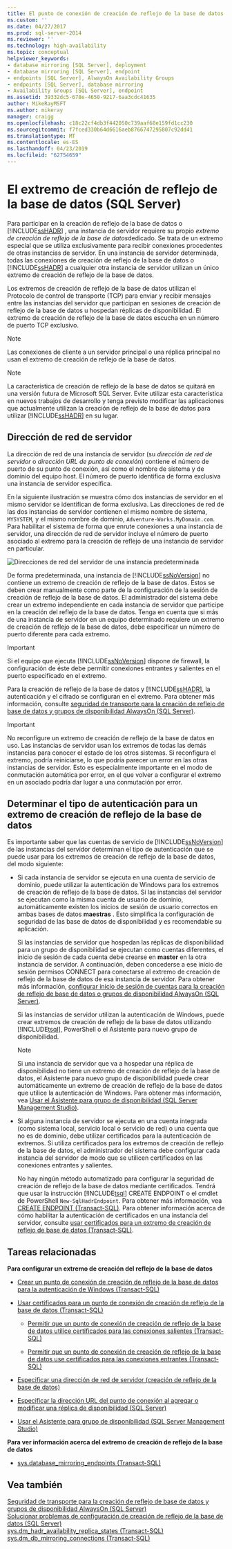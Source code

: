 ```yaml
---
title: El punto de conexión de creación de reflejo de la base de datos (SQL Server) | Microsoft Docs
ms.custom: ''
ms.date: 04/27/2017
ms.prod: sql-server-2014
ms.reviewer: ''
ms.technology: high-availability
ms.topic: conceptual
helpviewer_keywords:
- database mirroring [SQL Server], deployment
- database mirroring [SQL Server], endpoint
- endpoints [SQL Server], AlwaysOn Availability Groups
- endpoints [SQL Server], database mirroring
- Availability Groups [SQL Server], endpoint
ms.assetid: 39332dc5-678e-4650-9217-6aa3cdc41635
author: MikeRayMSFT
ms.author: mikeray
manager: craigg
ms.openlocfilehash: c18c22cf4db3f442050c739aaf68e159fd1cc230
ms.sourcegitcommit: f7fced330b64d6616aeb8766747295807c92dd41
ms.translationtype: MT
ms.contentlocale: es-ES
ms.lasthandoff: 04/23/2019
ms.locfileid: "62754659"
---
```

# <a name="the-database-mirroring-endpoint-sql-server"></a>El extremo de creación de reflejo de la base de datos (SQL Server)
  Para participar en la creación de reflejo de la base de datos o [!INCLUDE[ssHADR](../../includes/sshadr-md.md)] , una instancia de servidor requiere su propio *extremo de creación de reflejo de la base de datos*dedicado. Se trata de un extremo especial que se utiliza exclusivamente para recibir conexiones procedentes de otras instancias de servidor. En una instancia de servidor determinada, todas las conexiones de creación de reflejo de la base de datos o [!INCLUDE[ssHADR](../../includes/sshadr-md.md)] a cualquier otra instancia de servidor utilizan un único extremo de creación de reflejo de la base de datos.  
  
 Los extremos de creación de reflejo de la base de datos utilizan el Protocolo de control de transporte (TCP) para enviar y recibir mensajes entre las instancias del servidor que participan en sesiones de creación de reflejo de la base de datos u hospedan réplicas de disponibilidad. El extremo de creación de reflejo de la base de datos escucha en un número de puerto TCP exclusivo.  
  
> [!NOTE]  
>  Las conexiones de cliente a un servidor principal o una réplica principal no usan el extremo de creación de reflejo de la base de datos.  
  
> [!NOTE]  
>  La característica de creación de reflejo de la base de datos se quitará en una versión futura de Microsoft SQL Server. Evite utilizar esta característica en nuevos trabajos de desarrollo y tenga previsto modificar las aplicaciones que actualmente utilizan la creación de reflejo de la base de datos para utilizar [!INCLUDE[ssHADR](../../includes/sshadr-md.md)] en su lugar.  
  
  
##  <a name="ServerNetworkAddress"></a> Dirección de red de servidor  
 La dirección de red de una instancia de servidor (su *dirección de red de servidor* o *dirección URL de punto de conexión*) contiene el número de puerto de su punto de conexión, así como el nombre de sistema y de dominio del equipo host. El número de puerto identifica de forma exclusiva una instancia de servidor específica.  
  
 En la siguiente ilustración se muestra cómo dos instancias de servidor en el mismo servidor se identifican de forma exclusiva. Las direcciones de red de las dos instancias de servidor contienen el mismo nombre de sistema, `MYSYSTEM`, y el mismo nombre de dominio, `Adventure-Works.MyDomain.com`. Para habilitar el sistema de forma que enrute conexiones a una instancia de servidor, una dirección de red de servidor incluye el número de puerto asociado al extremo para la creación de reflejo de una instancia de servidor en particular.  
  
 ![Direcciones de red del servidor de una instancia predeterminada](../media/dbm-2-instances-ports-1-system.gif "Direcciones de red del servidor de una instancia predeterminada")  
  
 De forma predeterminada, una instancia de [!INCLUDE[ssNoVersion](../../includes/ssnoversion-md.md)] no contiene un extremo de creación de reflejo de la base de datos. Éstos se deben crear manualmente como parte de la configuración de la sesión de creación de reflejo de la base de datos. El administrador del sistema debe crear un extremo independiente en cada instancia de servidor que participe en la creación del reflejo de la base de datos. Tenga en cuenta que si más de una instancia de servidor en un equipo determinado requiere un extremo de creación de reflejo de la base de datos, debe especificar un número de puerto diferente para cada extremo.  
  
> [!IMPORTANT]  
>  Si el equipo que ejecuta [!INCLUDE[ssNoVersion](../../includes/ssnoversion-md.md)] dispone de firewall, la configuración de éste debe permitir conexiones entrantes y salientes en el puerto especificado en el extremo.  
  
 Para la creación de reflejo de la base de datos y [!INCLUDE[ssHADR](../../includes/sshadr-md.md)], la autenticación y el cifrado se configuran en el extremo. Para obtener más información, consulte [seguridad de transporte para la creación de reflejo de base de datos y grupos de disponibilidad AlwaysOn &#40;SQL Server&#41;](transport-security-database-mirroring-always-on-availability.md).  
  
> [!IMPORTANT]  
>  No reconfigure un extremo de creación de reflejo de la base de datos en uso. Las instancias de servidor usan los extremos de todas las demás instancias para conocer el estado de los otros sistemas. Si reconfigura el extremo, podría reiniciarse, lo que podría parecer un error en las otras instancias de servidor. Esto es especialmente importante en el modo de conmutación automática por error, en el que volver a configurar el extremo en un asociado podría dar lugar a una conmutación por error.  
  
  
##  <a name="EndpointAuthenticationTypes"></a> Determinar el tipo de autenticación para un extremo de creación de reflejo de la base de datos  
 Es importante saber que las cuentas de servicio de [!INCLUDE[ssNoVersion](../../includes/ssnoversion-md.md)] de las instancias del servidor determinan el tipo de autenticación que se puede usar para los extremos de creación de reflejo de la base de datos, del modo siguiente:  
  
-   Si cada instancia de servidor se ejecuta en una cuenta de servicio de dominio, puede utilizar la autenticación de Windows para los extremos de creación de reflejo de la base de datos. Si las instancias del servidor se ejecutan como la misma cuenta de usuario de dominio, automáticamente existen los inicios de sesión de usuario correctos en ambas bases de datos **maestras** . Esto simplifica la configuración de seguridad de las base de datos de disponibilidad y es recomendable su aplicación.  
  
     Si las instancias de servidor que hospedan las réplicas de disponibilidad para un grupo de disponibilidad se ejecutan como cuentas diferentes, el inicio de sesión de cada cuenta debe crearse en **master** en la otra instancia de servidor. A continuación, deben concederse a ese inicio de sesión permisos CONNECT para conectarse al extremo de creación de reflejo de la base de datos de esa instancia de servidor. Para obtener más información, [configurar inicio de sesión de cuentas para la creación de reflejo de base de datos o grupos de disponibilidad AlwaysOn &#40;SQL Server&#41;](set-up-login-accounts-database-mirroring-always-on-availability.md).  
  
     Si las instancias de servidor utilizan la autenticación de Windows, puede crear extremos de creación de reflejo de la base de datos utilizando [!INCLUDE[tsql](../../includes/tsql-md.md)], PowerShell o el Asistente para nuevo grupo de disponibilidad.  
  
    > [!NOTE]  
    >  Si una instancia de servidor que va a hospedar una réplica de disponibilidad no tiene un extremo de creación de reflejo de la base de datos, el Asistente para nuevo grupo de disponibilidad puede crear automáticamente un extremo de creación de reflejo de la base de datos que utilice la autenticación de Windows. Para obtener más información, vea [Usar el Asistente para grupo de disponibilidad &#40;SQL Server Management Studio&#41;](../availability-groups/windows/use-the-availability-group-wizard-sql-server-management-studio.md).  
  
-   Si alguna instancia de servidor se ejecuta en una cuenta integrada (como sistema local, servicio local o servicio de red) o una cuenta que no es de dominio, debe utilizar certificados para la autenticación de extremos. Si utiliza certificados para los extremos de creación de reflejo de la base de datos, el administrador del sistema debe configurar cada instancia del servidor de modo que se utilicen certificados en las conexiones entrantes y salientes.  
  
     No hay ningún método automatizado para configurar la seguridad de creación de reflejo de la base de datos mediante certificados. Tendrá que usar la instrucción [!INCLUDE[tsql](../../includes/tsql-md.md)] CREATE ENDPOINT o el cmdlet de PowerShell `New-SqlHadrEndpoint`. Para obtener más información, vea [CREATE ENDPOINT &#40;Transact-SQL&#41;](/sql/t-sql/statements/create-endpoint-transact-sql). Para obtener información acerca de cómo habilitar la autenticación de certificados en una instancia del servidor, consulte [usar certificados para un extremo de creación de reflejo de base de datos &#40;Transact-SQL&#41;](use-certificates-for-a-database-mirroring-endpoint-transact-sql.md).  
  
  
##  <a name="RelatedTasks"></a> Tareas relacionadas  
 **Para configurar un extremo de creación del reflejo de la base de datos**  
  
-   [Crear un punto de conexión de creación de reflejo de la base de datos para la autenticación de Windows &#40;Transact-SQL&#41;](create-a-database-mirroring-endpoint-for-windows-authentication-transact-sql.md)  
  
-   [Usar certificados para un punto de conexión de creación de reflejo de la base de datos &#40;Transact-SQL&#41;](use-certificates-for-a-database-mirroring-endpoint-transact-sql.md)  
  
    -   [Permitir que un punto de conexión de creación de reflejo de la base de datos utilice certificados para las conexiones salientes &#40;Transact-SQL&#41;](database-mirroring-use-certificates-for-outbound-connections.md)  
  
    -   [Permitir que un punto de conexión de creación de reflejo de la base de datos use certificados para las conexiones entrantes &#40;Transact-SQL&#41;](database-mirroring-use-certificates-for-inbound-connections.md)  
  
-   [Especificar una dirección de red de servidor &#40;creación de reflejo de la base de datos&#41;](specify-a-server-network-address-database-mirroring.md)  
  
-   [Especificar la dirección URL del punto de conexión al agregar o modificar una réplica de disponibilidad &#40;SQL Server&#41;](../availability-groups/windows/specify-endpoint-url-adding-or-modifying-availability-replica.md)  
  
-   [Usar el Asistente para grupo de disponibilidad &#40;SQL Server Management Studio&#41;](../../ssms/sql-server-management-studio-ssms.md)  
  
 **Para ver información acerca del extremo de creación de reflejo de la base de datos**  
  
-   [sys.database_mirroring_endpoints &#40;Transact-SQL&#41;](/sql/relational-databases/system-catalog-views/sys-database-mirroring-endpoints-transact-sql)  
  
  
## <a name="see-also"></a>Vea también  
 [Seguridad de transporte para la creación de reflejo de base de datos y grupos de disponibilidad AlwaysOn &#40;SQL Server&#41;](transport-security-database-mirroring-always-on-availability.md)   
 [Solucionar problemas de configuración de creación de reflejo de la base de datos &#40;SQL Server&#41;](troubleshoot-database-mirroring-configuration-sql-server.md)   
 [sys.dm_hadr_availability_replica_states &#40;Transact-SQL&#41;](/sql/relational-databases/system-dynamic-management-views/sys-dm-hadr-availability-replica-states-transact-sql)   
 [sys.dm_db_mirroring_connections &#40;Transact-SQL&#41;](/sql/relational-databases/system-dynamic-management-views/database-mirroring-sys-dm-db-mirroring-connections)  
  
  
